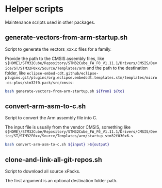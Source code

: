 
# Helper scripts

Maintenance scripts used in other packages.

## generate-vectors-from-arm-startup.sh

Script to generate the vectors_xxx.c files for a family.

Provide the path to the CMSIS assembly files, like
`${HOME}/STM32Cube/Repository/STM32Cube_FW_F0_V1.11.1/Drivers/CMSIS/Device/ST/STM32F0xx/Source/Templates/arm`
and the path to the destination folder, like
`eclipse-embed-cdt.github/eclipse-plugins.git/plugins/org.eclipse.embedcdt.templates.stm/templates/micro-os-plus/stm32f0.pack/src/cmsis`:

```bash
bash generate-vectors-from-arm-startup.sh ${from} ${to}
```

## convert-arm-asm-to-c.sh

Script to convert the Arm assembly file into C.

The input file is usually from the vendor CMSIS, something like `${HOME}/STM32Cube/Repository/STM32Cube_FW_F0_V1.11.1/Drivers/CMSIS/Device/ST/STM32F0xx/Source/Templates/arm/startup_stm32f030x6.s`

```bash
bash convert-arm-asm-to-c.sh ${input} >${output}
```

## clone-and-link-all-git-repos.sh

Script to download all source xPacks.

The first argument is an optional destination folder path.
